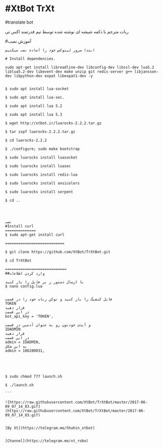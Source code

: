 #XtBot TrXt
=============


#translate bot

ربات مترجم با دکمه شیشه ای نوشته شده توسط تیم قدرتمند اکس تی

#آموزش نصب

`````
ابتدا سرور لینوکس خود را آماده نصب میکنیم

# Install dependencies.

sudo apt-get install libreadline-dev libconfig-dev libssl-dev lua5.2 liblua5.2-dev libevent-dev make unzip git redis-server g++ libjansson-dev libpython-dev expat libexpat1-dev -y


$ sudo apt install lua-socket

$ sudo apt install lua-sec.

$ sudo apt install lua 5.2

$ sudo apt install lua 5.3

$ wget http://xtbot.ir/luarocks-2.2.2.tar.gz

$ tar zxpf luarocks-2.2.2.tar.gz

$ cd luarocks-2.2.2

$ ./configure; sudo make bootstrap

$ sudo luarocks install luasocket

$ sudo luarocks install luasec

$ sudo luarocks install redis-lua

$ sudo luarocks install ansicolors 

$ sudo luarocks install serpent

$ cd ..




نصب 
#Install curl
==============
$ sudo apt-get install curl

===========================

$ git clone https://github.com/XtBot/TrXtBot.git

$ cd TrXtBot

============================
##وارد کردن اطلاعات

با ارسال دستور ز یر فایل را باز کنید
$ nano config.lua


فایل کنفیگ را باز کنید و توکن ربات خود را در قسمت 
TOKEN
قرار دهید 
در این قسمت
bot_api_key = 'TOKEN',

و آیدی خودتون رو به عنوان آدمین در قسمت 
IDADMIN
قرار دهید
در این قسمت
admin = IDADMIN,
به این شکل
admin = 186280031,





$ sudo chmod 777 launch.sh

$ ./launch.sh

```

![https://raw.githubusercontent.com/XtBot/TrXtBot/master/2017-06-09_07_14_03.gif](https://raw.githubusercontent.com/XtBot/TrXtBot/master/2017-06-09_07_14_03.gif)


[By Xt](https://telegram.me/Shahin_xtbot)


[Channel](https://telegram.me/xt_robo)
